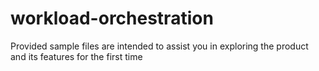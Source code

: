 # workload-orchestration
Provided sample files are intended to assist you in exploring the product and its features for the first time
